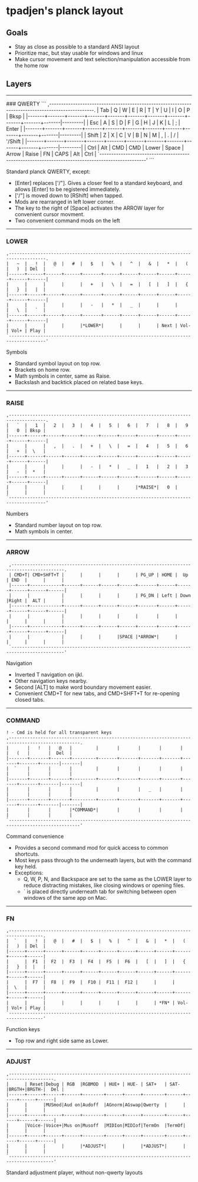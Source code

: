# tpadjen's planck layout

## Goals
  * Stay as close as possible to a standard ANSI layout
  * Prioritize mac, but stay usable for windows and linux
  * Make cursor movement and text selection/manipulation accessible from the home row

## Layers

<hr>
### QWERTY
```
,-------------------------------------------------------------------------------------------------.
| Tab   |   Q   |   W   |   E   |   R   |   T   |   Y   |   U   |   I   |   O   |   P   | Bksp    |
|-------+-------+-------+-------+-------+-------+-------+-------+-------+-------+-------|---------|
| Esc   |   A   |   S   |   D   |   F   |   G   |   H   |   J   |   K   |   L   |   ;   | Enter   |
|-------+-------+-------+-------+-------+-------+-------+-------+-------+-------+-------|---------|
| Shift |   Z   |   X   |   C   |   V   |   B   |   N   |   M   |   ,   |   .   |   /   | '/Shift |
|-------+-------+-------+-------+-------+-------+-------+-------+-------+-------+-------|---------|
| Ctrl  | Alt   |  CMD  |  CMD  | Lower | Space | Arrow | Raise |  FN   | CAPS  | Alt   | Ctrl    |
`-------------------------------------------------------------------------------------------------'
```

Standard planck QWERTY, except:

  * [Enter] replaces ['/"]. Gives a closer feel to a standard keyboard, and allows [Enter] to be registered immediately.
  * ['/"] is moved down to [RShift] when tapped.
  * Mods are rearranged in left lower corner.
  * The key to the right of [Space] activates the ARROW layer for convenient cursor movment.
  * Two convenient command mods on the left

<hr>

### LOWER
```
,------------------------------------------------------------------------------------.
|   ~  |   !  |   @  |   #  |   $   |   %  |   ^  |   &  |   *  |   (  |   )  | Del  |
|------+------+------+------+-------+------+------+------+------+------+------+------|
|      |      |      |      |   +   |   \  |   =  |   [  |   ]  |   {  |   }  |   |  |
|------+------+------+------+-------+------+------+------+------+------+------+------|
|      |      |      |      |   -   |   *  |   _  |      |      |      |   \  |   `  |
|------+------+------+------+-------+------+------+------+------+------+------+------|
|      |      |      |      |*LOWER*|      |      |      | Next | Vol- | Vol+ | Play |
`------------------------------------------------------------------------------------'
```

Symbols

  * Standard symbol layout on top row.
  * Brackets on home row.
  * Math symbols in center, same as Raise.
  * Backslash and backtick placed on related base keys.

<hr>

### RAISE
```
,------------------------------------------------------------------------------------.
|   `  |   1  |   2  |   3  |   4  |   5  |   6  |   7   |   8  |   9  |   0  | Bksp |
|------+------+------+------+------+------+------+-------+------+------+------+------|
|      |      |   ,  |   .  |   +  |   \  |   =  |   4   |   5  |   6  |   +  |  \   |
|------+------+------+------+------+------+------+-------+------+------+------+------|
|      |      |      |      |   -  |   *  |   _  |   1   |   2  |   3  |   -  |  *   |
|------+------+------+------+------+------+------+-------+------+------+------+------|
|      |      |      |      |      |      |      |*RAISE*|   0  |      |      |      |
`------------------------------------------------------------------------------------'
```

Numbers

  * Standard number layout on top row.
  * Math symbols in center.

<hr>

### ARROW
```
 ,------------------------------------------------------------------------------------------.
 | CMD+T| CMD+SHFT+T |      |      |      |      | PG_UP | HOME |  Up  | END  |      |      |
 |------+------------+------+------+------+------+-------+------+------+------+------+------|
 |      |            |      |      |      |      | PG_DN | Left | Down |Right |  ALT |      |
 |------+------------+------+------+------+------+-------+------+------+------+------+------|
 |      |            |      |      |      |      |       |      |      |      |      |      |
 |------+------------+------+------+------+------+-------+------+------+------+------+------|
 |      |            |      |      |      |SPACE |*ARROW*|      |      |      |      |      |
 `------------------------------------------------------------------------------------------'
```

Navigation

  * Inverted T navigation on ijkl.
  * Other navigation keys nearby.
  * Second [ALT] to make word boundary movement easier.
  * Convenient CMD+T for new tabs, and CMD+SHFT+T for re-opening closed tabs.

<hr>

### COMMAND
```
! - Cmd is held for all transparent keys
,-------------------------------------------------------------------------------------------------.
|       |   !   |   @   |         |       |       |       |       |       |   (   |       |  Del  |
|-------+-------+-------+---------+-------+-------+-------+-------+-------+-------+-------|-------|
|  `    |       |       |         |       |       |       |       |       |       |       |       |
|-------+-------+-------+---------+-------+-------+-------+-------+-------+-------+-------|-------|
|       |       |       |         |       |       |   _   |       |       |       |       |       |
|-------+-------+-------+---------+-------+-------+-------+-------+-------+-------+-------|-------|
|       |       |       |*COMMAND*|       |       |       |       |       |       |       |       |
`-------------------------------------------------------------------------------------------------'
```

Command convenience

  * Provides a second command mod for quick access to common shortcuts.
  * Most keys pass through to the underneath layers, but with the command key held.
  * Exceptions:
    * Q, W, P, N, and Backspace are set to the same as the LOWER layer to reduce distracting mistakes, like closing windows or opening files.
    * ` is placed directly underneath tab for switching between open windows of the same app on Mac.

<hr>

### FN
```
,-----------------------------------------------------------------------------------.
|  `   |   !  |   @  |   #  |   $  |   %  |   ^  |   &  |   *  |   (  |   )  | Del  |
|------+------+------+------+------+------+------+------+------+------+------+------|
|      |  F1  |  F2  |  F3  |  F4  |  F5  |  F6  |   [  |   ]  |   {  |   }  |  |   |
|------+------+------+------+------+------+------+------+------+------+------+------|
|      |  F7  |  F8  |  F9  |  F10 |  F11 |  F12 |      |      |      |  \   |      |
|------+------+------+------+------+------+------+------+------+------+------+------|
|      |      |      |      |      |      |      |      | *FN* | Vol- | Vol+ | Play |
`-----------------------------------------------------------------------------------'
```

Function keys

  * Top row and right side same as Lower.

<hr>

### ADJUST
```
,---------------------------------------------------------------------------------------.
|      | Reset|Debug | RGB  |RGBMOD  | HUE+ | HUE- | SAT+   | SAT- |BRGTH+|BRGTH-|  Del |
|------+------+------+------+--------+------+------+--------+------+------+------+------|
|      |      |MUSmod|Aud on|Audoff  |AGnorm|AGswap|Qwerty  |      |      |      |      |
|------+------+------+------+--------+------+------+--------+------+------+------+------|
|      |Voice-|Voice+|Mus on|Musoff  |MIDIon|MIDIof|TermOn  |TermOf|      |      |      |
|------+------+------+------+--------+------+------+--------+------+------+------+------|
|      |      |      |      |*ADJUST*|      |      |*ADJUST*|      |      |      |      |
`---------------------------------------------------------------------------------------'
```

Standard adjustment player, without non-qwerty layouts